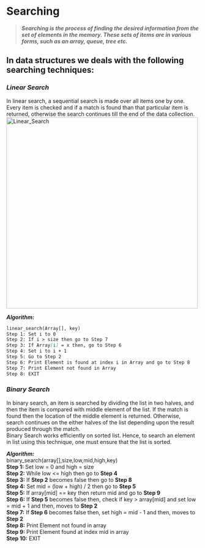 # Searching
> ***Searching is the process of finding the desired information from the set of elements in the memory. These sets of items are in various forms, such as an array, queue, tree etc.***

## In data structures we deals with the following searching techniques:
### _Linear Search_
In linear search, a sequential search is made over all items one by one. Every item is checked and if a match is found than that particular item is returned, otherwise the search      continues till the end of the data collection.
<br>
<img align="center" alt="Linear_Search" width="500px" src = "https://www.tutorialspoint.com/data_structures_algorithms/images/linear_search.gif"/>

***Algorithm:*** <br>
```md
linear_search(Array[], key) 
Step 1: Set i to 0
Step 2: If i > size then go to Step 7
Step 3: If Array[i] = x then, go to Step 6 
Step 4: Set i to i + 1 
Step 5: Go to Step 2
Step 6: Print Element is found at index i in Array and go to Step 8
Step 7: Print Element not found in Array 
Step 8: EXIT
```

### _Binary Search_
In binary search, an item is searched by dividing the list in two halves, and then the item is compared with middle element of the list. If the match is found then the location of the middle element is returned. Otherwise, search continues on the either halves of the list depending upon the result produced through the match.
<br>
Binary Search works efficiently on sorted list. Hence, to search an element in list using this technique, one must ensure that the list is sorted.


***Algorithm:*** <br>
binary_search(array[],size,low,mid,high,key) <br>
**Step 1:** Set low = 0 and high = size <br>
**Step 2:** While low <= high then go to **Step 4** <br>
**Step 3:** If **Step 2** becomes false then go to **Step 8** <br>
**Step 4:** Set mid = (low + high) / 2 then go to **Step 5** <br>
**Step 5:** If array[mid] == key then return mid and go to **Step 9** <br>
**Step 6:** If **Step 5** becomes false then, check if key > array[mid] and set low = mid + 1 and then, moves to **Step 2** <br>
**Step 7:** If **Step 6** becomes false then, set high = mid - 1 and then, moves to **Step 2** <br>
**Step 8:** Print Element not found in array <br>
**Step 9:** Print Element found at index mid in array <br>
**Step 10:** EXIT
